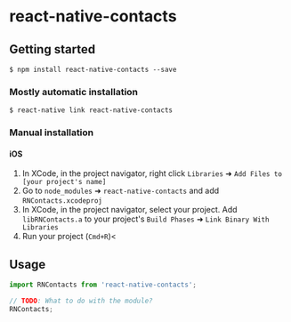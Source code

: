 
# react-native-contacts

## Getting started

`$ npm install react-native-contacts --save`

### Mostly automatic installation

`$ react-native link react-native-contacts`

### Manual installation


#### iOS

1. In XCode, in the project navigator, right click `Libraries` ➜ `Add Files to [your project's name]`
2. Go to `node_modules` ➜ `react-native-contacts` and add `RNContacts.xcodeproj`
3. In XCode, in the project navigator, select your project. Add `libRNContacts.a` to your project's `Build Phases` ➜ `Link Binary With Libraries`
4. Run your project (`Cmd+R`)<

## Usage
```javascript
import RNContacts from 'react-native-contacts';

// TODO: What to do with the module?
RNContacts;
```
  